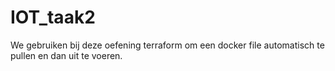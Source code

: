# IOT_taak2

We gebruiken bij deze oefening terraform om een docker file automatisch te pullen en dan uit te voeren.
